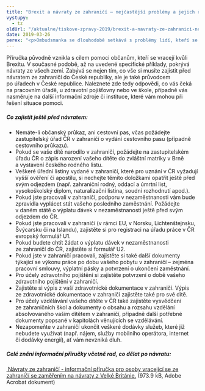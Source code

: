 ```yaml
---
title: "Brexit a návraty ze zahraničí – nejčastější problémy a jejich řešení"
vystupy:
  - tz
oldUrl: "/aktualne/tiskove-zpravy-2019/brexit-a-navraty-ze-zahranici-nejcastejsi-problemy-a-jejich-reseni"
date: 2019-03-26
perex: "<p>Ombudsmanka se dlouhodobě setkává s problémy lidí, kteří se vrací do České republiky z dlouhodobého pobytu v zahraničí. Jejich problémy a otázky se týkají oblastí, jako jsou doklady, sociální zabezpečení, předškolní a školní vzdělávání dětí, bydlení nebo zdravotnictví. Ombudsmanka proto vydala informační příručku, která zevrubně pokrývá většinu témat, které musí lidé před a po návratu řešit. Informační příručka je určena lidem vracejícím se ze všech zemí se zaměřením na návraty z Velké Británie. </p>"
---
```


<!-- imported from the old website -->

<p>Příručka původně vznikla s cílem pomoci občanům, kteří se vracejí kvůli Brexitu. V současné podobě, až na uvedené specifické příklady, pokrývá návraty ze všech zemí. Zabývá se nejen tím, co vše si musíte zajistit před návratem ze zahraničí do České republiky, ale je také průvodcem po úřadech v České republice. Naleznete zde tedy odpovědi, co vás čeká na pracovním úřadě, u zdravotní pojišťovny nebo ve škole, případně vás nasměruje na další informační zdroje či instituce, které vám mohou při řešení situace pomoci.</p> <h5>Co zajistit ještě před návratem:</h5> <p></p><ul><li>Nemáte-li občanský průkaz, ani cestovní pas, včas požádejte zastupitelský úřad ČR v zahraničí o vydání cestovního pasu (případně cestovního průkazu).</li><li>Pokud se vaše dítě narodilo v zahraničí, požádejte na zastupitelském úřadu ČR o zápis narození vašeho dítěte do zvláštní matriky v Brně a vystavení českého rodného listu.</li><li>Veškeré úřední listiny vydané v zahraničí, které pro uznání v ČR vyžadují vyšší ověření či apostilu, si nechejte těmito doložkami opatřit ještě před svým odjezdem (např. zahraniční rodný, oddací a úmrtní list, vysokoškolský diplom, naturalizační listina, soudní rozhodnutí apod.).</li><li>Pokud jste pracovali v zahraničí, podporu v nezaměstnanosti vám bude zpravidla vyplácet stát vašeho posledního zaměstnání. Požádejte v daném státě o výplatu dávek v nezaměstnanosti ještě před svým odjezdem do ČR. </li><li>Pokud jste pracovali v zahraničí (v rámci EU, v Norsku, Lichtenštejnsku, Švýcarsku či na Islandu), zajistěte si pro registraci na úřadu práce v ČR evropský formulář U1. </li><li>Pokud budete chtít žádat o výplatu dávek v nezaměstnanosti ze zahraničí do ČR, zajistěte si formulář U2. </li><li>Pokud jste v zahraničí pracovali, zajistěte si také další dokumenty týkající se výkonu práce po dobu vašeho pobytu v zahraničí – zejména pracovní smlouvy, výplatní pásky a potvrzení o ukončení zaměstnání. </li><li>Pro účely zdravotního pojištění si zajistěte potvrzení o době vašeho zdravotního pojištění v zahraničí. </li><li>Zajistěte si výpis z vaší zdravotnické dokumentace v zahraničí. Výpis ze zdravotnické dokumentace v zahraničí zajistěte také pro své dítě. </li><li>Pro účely vzdělávání vašeho dítěte v ČR také zajistěte vysvědčení ze zahraničních škol a dokumenty o obsahu a rozsahu vzdělání absolvovaného vaším dítětem v zahraničí, případně další potřebné dokumenty popsané v kapitolách věnujících se vzdělávání. </li><li>Nezapomeňte v zahraničí ukončit veškeré dodávky služeb, které již nebudete využívat (např. nájem, služby mobilního operátora, internet či dodávky energií), ať vám nevzniká dluh. </li></ul><p></p> <h5>Celé znění informační příručky včetně rad, co dělat po návratu:</h5><p><a title="Otevření do nového okna" href="/uploads-import/Letaky/Navraty_ze_zahranici_-_informacni_prirucka_01.pdf" target="_blank"> Návraty ze zahraničí - informační příručka pro osoby vracející se ze zahraničí
se zaměřením na návraty z Velké Británie.</a> (973.9 kB, Adobe Acrobat dokument)</p>
